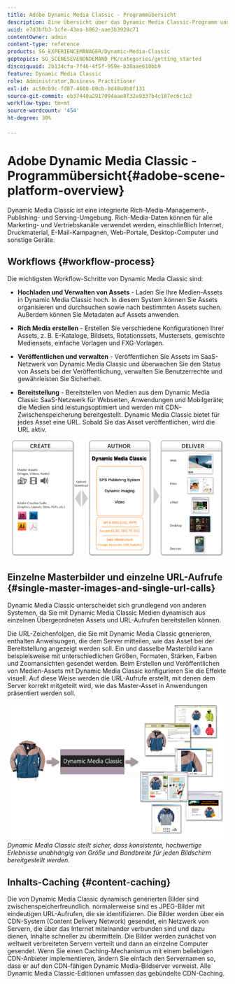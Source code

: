 ```yaml
---
title: Adobe Dynamic Media Classic - Programmübersicht
description: Eine Übersicht über das Dynamic Media Classic-Programm und den Workflow-Prozess.
uuid: e7d3bfb3-1cfe-43ea-b862-aae3b3928c71
contentOwner: admin
content-type: reference
products: SG_EXPERIENCEMANAGER/Dynamic-Media-Classic
geptopics: SG_SCENESEVENONDEMAND_PK/categories/getting_started
discoiquuid: 2b134cfa-7f46-4f5f-959e-b30aae610bb9
feature: Dynamic Media Classic
role: Administrator,Business Practitioner
exl-id: ac50cb9c-fd87-4608-80cb-8d40a0b8f131
source-git-commit: eb37440a2917094aae8f32e9337b4c187ec6c1c2
workflow-type: tm+mt
source-wordcount: '454'
ht-degree: 30%

---
```


# Adobe Dynamic Media Classic - Programmübersicht{#adobe-scene-platform-overview}

Dynamic Media Classic ist eine integrierte Rich-Media-Management-, Publishing- und Serving-Umgebung. Rich-Media-Daten können für alle Marketing- und Vertriebskanäle verwendet werden, einschließlich Internet, Druckmaterial, E-Mail-Kampagnen, Web-Portale, Desktop-Computer und sonstige Geräte.

## Workflows {#workflow-process}

Die wichtigsten Workflow-Schritte von Dynamic Media Classic sind:

* **Hochladen und Verwalten von Assets**  - Laden Sie Ihre Medien-Assets in Dynamic Media Classic hoch. In diesem System können Sie Assets organisieren und durchsuchen sowie nach bestimmten Assets suchen. Außerdem können Sie Metadaten auf Assets anwenden.

* **Rich Media erstellen**  - Erstellen Sie verschiedene Konfigurationen Ihrer Assets, z. B. E-Kataloge, Bildsets, Rotationssets, Mustersets, gemischte Mediensets, einfache Vorlagen und FXG-Vorlagen.

* **Veröffentlichen und verwalten**  - Veröffentlichen Sie Assets im SaaS-Netzwerk von Dynamic Media Classic und überwachen Sie den Status von Assets bei der Veröffentlichung, verwalten Sie Benutzerrechte und gewährleisten Sie Sicherheit.

* **Bereitstellung**  - Bereitstellen von Medien aus dem Dynamic Media Classic SaaS-Netzwerk für Webseiten, Anwendungen und Mobilgeräte; die Medien sind leistungsoptimiert und werden mit CDN-Zwischenspeicherung bereitgestellt. Dynamic Media Classic bietet für jedes Asset eine URL. Sobald Sie das Asset veröffentlichen, wird die URL aktiv.

![Der Workflow-Prozess von Dynamic Media Classic](/help/assets/gs_workflow.png)

## Einzelne Masterbilder und einzelne URL-Aufrufe {#single-master-images-and-single-url-calls}

Dynamic Media Classic unterscheidet sich grundlegend von anderen Systemen, da Sie mit Dynamic Media Classic Medien dynamisch aus einzelnen Übergeordneten Assets und URL-Aufrufen bereitstellen können.

Die URL-Zeichenfolgen, die Sie mit Dynamic Media Classic generieren, enthalten Anweisungen, die dem Server mitteilen, wie das Asset bei der Bereitstellung angezeigt werden soll. Ein und dasselbe Masterbild kann beispielsweise mit unterschiedlichen Größen, Formaten, Stärken, Farben und Zoomansichten gesendet werden. Beim Erstellen und Veröffentlichen von Medien-Assets mit Dynamic Media Classic konfigurieren Sie die Effekte visuell. Auf diese Weise werden die URL-Aufrufe erstellt, mit denen dem Server korrekt mitgeteilt wird, wie das Master-Asset in Anwendungen präsentiert werden soll.

![Dynamic Media Classic kann dasselbe Übergeordnete Bild für verschiedene Medien in unterschiedlichen Größen und Formaten bereitstellen.](/help/assets/gs_dynamic_publishing.png)
*Dynamic Media Classic stellt sicher, dass konsistente, hochwertige Erlebnisse unabhängig von Größe und Bandbreite für jeden Bildschirm bereitgestellt werden.*

## Inhalts-Caching {#content-caching}

Die von Dynamic Media Classic dynamisch generierten Bilder sind zwischenspeicherfreundlich. normalerweise sind es JPEG-Bilder mit eindeutigen URL-Aufrufen, die sie identifizieren. Die Bilder werden über ein CDN-System (Content Delivery Network) gesendet, ein Netzwerk von Servern, die über das Internet miteinander verbunden sind und dazu dienen, Inhalte schneller zu übermitteln. Die Bilder werden zunächst von weltweit verbreiteten Servern verteilt und dann an einzelne Computer gesendet. Wenn Sie einen Caching-Mechanismus mit einem beliebigen CDN-Anbieter implementieren, ändern Sie einfach den Servernamen so, dass er auf den CDN-fähigen Dynamic Media-Bildserver verweist. Alle Dynamic Media Classic-Editionen umfassen das gebündelte CDN-Caching.
